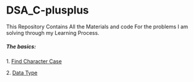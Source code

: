 # DSA_C-plusplus
This Repository Contains All the Materials and code For the problems I am solving through my Learning Process.
<h5>The basics:</h5>
<p>1. <a href="https://www.codingninjas.com/studio/problems/find-character-case_58513?utm_source=striver&utm_medium=website&utm_campaign=a_zcoursetuf">Find Character Case</a></p> 
<p>2. <a href="https://www.codingninjas.com/studio/problems/data-type_8357232?utm_source=striver&utm_medium=website&utm_campaign=a_zcoursetuf&leftPanelTab=0">Data Type</a></p>

